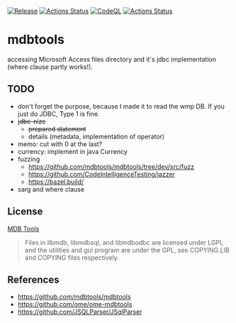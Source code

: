 [![Release](https://jitpack.io/v/umjammer/vavi-sql-mdb.svg)](https://jitpack.io/#umjammer/vavi-sql-mdb)
[![Actions Status](https://github.com/umjammer/vavi-sql-mdb/workflows/Java%20CI/badge.svg)](https://github.com/umjammer/vavi-sql-mdb/actions)
[![CodeQL](https://github.com/umjammer/vavi-sql-mdb/actions/workflows/codeql-analysis.yml/badge.svg)](https://github.com/umjammer/vavi-sql-mdb/actions/workflows/codeql-analysis.yml)
[![Actions Status](https://github.com/umjammer/vavi-sql-mdb/workflows/Java%20CI/badge.svg)](https://github.com/umjammer/vavi-sql-mdb/actions)

# mdbtools

accessing Microsoft Access files directory and it's jdbc implementation (where clause partly works!).

## TODO

 * don't forget the purpose, because I made it to read the wmp DB.
  If you just do JDBC, Type 1 is fine.
 * ~~jdbc-nize~~
   * ~~prepared statement~~
   * details (metadata, implementation of operator)
 * memo: cut with 0 at the last?
 * currency: implement in java Currency
 * fuzzing
   * https://github.com/mdbtools/mdbtools/tree/dev/src/fuzz
   * https://github.com/CodeIntelligenceTesting/jazzer
   * https://bazel.build/
 * sarg and where clause

## License

[MDB Tools](https://github.com/mdbtools/mdbtools)

> Files in libmdb, libmdbsql, and libmdbodbc are licensed under LGPL and the utilities and gui program are under the GPL, see COPYING.LIB and COPYING files respectively.

## References

 * https://github.com/mdbtools/mdbtools
 * https://github.com/ome/ome-mdbtools
 * https://github.com/JSQLParser/JSqlParser